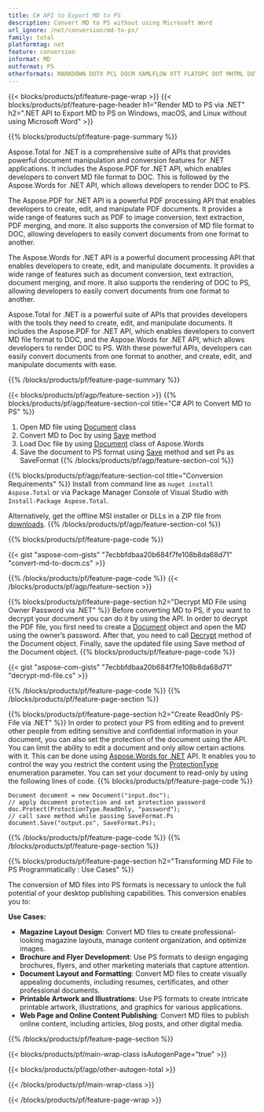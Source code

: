 ```yaml
---
title: C# API to Export MD to PS
description: Convert MD to PS without using Microsoft Word
url_ignore: /net/conversion/md-to-ps/
family: total
platformtag: net
feature: conversion
informat: MD
outformat: PS
otherformats: MARKDOWN DOTX PCL DOCM XAMLFLOW OTT FLATOPC DOT MHTML DOTM RTF WORDML
---
```

{{< blocks/products/pf/feature-page-wrap >}}
{{< blocks/products/pf/feature-page-header h1="Render MD to PS via .NET" h2=".NET API to Export MD to PS on Windows, macOS, and Linux without using Microsoft Word" >}}

{{% blocks/products/pf/feature-page-summary %}}


Aspose.Total for .NET is a comprehensive suite of APIs that provides powerful document manipulation and conversion features for .NET applications. It includes the Aspose.PDF for .NET API, which enables developers to convert MD file format to DOC. This is followed by the Aspose.Words for .NET API, which allows developers to render DOC to PS.

The Aspose.PDF for .NET API is a powerful PDF processing API that enables developers to create, edit, and manipulate PDF documents. It provides a wide range of features such as PDF to image conversion, text extraction, PDF merging, and more. It also supports the conversion of MD file format to DOC, allowing developers to easily convert documents from one format to another.

The Aspose.Words for .NET API is a powerful document processing API that enables developers to create, edit, and manipulate documents. It provides a wide range of features such as document conversion, text extraction, document merging, and more. It also supports the rendering of DOC to PS, allowing developers to easily convert documents from one format to another.

Aspose.Total for .NET is a powerful suite of APIs that provides developers with the tools they need to create, edit, and manipulate documents. It includes the Aspose.PDF for .NET API, which enables developers to convert MD file format to DOC, and the Aspose.Words for .NET API, which allows developers to render DOC to PS. With these powerful APIs, developers can easily convert documents from one format to another, and create, edit, and manipulate documents with ease.

{{% /blocks/products/pf/feature-page-summary  %}}

{{< blocks/products/pf/agp/feature-section >}}
{{% blocks/products/pf/agp/feature-section-col title="C# API to Convert MD to PS" %}}
1. Open MD file using [Document](https://reference.aspose.com/pdf/net/aspose.pdf/document) class
2. Convert MD to Doc by using [Save](https://reference.aspose.com/pdf/net/aspose.pdf.document/save/methods/5) method
3. Load Doc file by using [Document](https://reference.aspose.com/words/net/aspose.words/document) class of Aspose.Words 
4. Save the document to PS format using [Save](https://reference.aspose.com/words/net/aspose.words.document/save/methods/4) method and set Ps as SaveFormat
{{% /blocks/products/pf/agp/feature-section-col %}}

{{% blocks/products/pf/agp/feature-section-col title="Conversion Requirements" %}}
Install from command line as ```nuget install Aspose.Total``` or via Package Manager Console of Visual Studio with ```Install-Package Aspose.Total```.

Alternatively, get the offline MSI installer or DLLs in a ZIP file from [downloads](https://releases.aspose.com/total/net).
{{% /blocks/products/pf/agp/feature-section-col %}}

{{% blocks/products/pf/feature-page-code %}}
{{< gist "aspose-com-gists" "7ecbbfdbaa20b684f7fe108b8da68d71" "convert-md-to-docm.cs" >}}
{{% /blocks/products/pf/feature-page-code %}}
{{< /blocks/products/pf/agp/feature-section >}}

{{% blocks/products/pf/feature-page-section  h2="Decrypt MD File using Owner Password via .NET" %}}
Before converting MD to PS, if you want to decrypt your document you can do it by using the API. In order to decrypt the PDF file, you first need to create a [Document](https://reference.aspose.com/pdf/net/aspose.pdf/document) object and open the MD using the owner’s password. After that, you need to call [Decrypt](https://reference.aspose.com/pdf/net/aspose.pdf/document/methods/decrypt) method of the Document object. Finally, save the updated file using Save method of the Document object. 
{{% blocks/products/pf/feature-page-code %}}
{{< gist "aspose-com-gists" "7ecbbfdbaa20b684f7fe108b8da68d71" "decrypt-md-file.cs" >}}
{{% /blocks/products/pf/feature-page-code  %}}
{{% /blocks/products/pf/feature-page-section %}}

{{% blocks/products/pf/feature-page-section  h2="Create ReadOnly PS- File via .NET" %}}
In order to protect your PS from editing and to prevent other people from editing sensitive and confidential information in your document, you can also set the protection of the document using the API. You can limit the ability to edit a document and only allow certain actions with it. This can be done using [Aspose.Words for .NET](https://products.aspose.com/words/net/) API. It enables you to control the way you restrict the content using the [ProtectionType](https://reference.aspose.com/words/net/aspose.words/protectiontype) enumeration parameter. You can set your document to read-only by using the following lines of code. 
{{% blocks/products/pf/feature-page-code %}}
```cs// load Doc with an instance of Document
Document document = new Document("input.doc");
// apply document protection and set protection password
doc.Protect(ProtectionType.ReadOnly, "password");
// call save method while passing SaveFormat.Ps
document.Save("output.ps", SaveFormat.Ps);    
```
{{% /blocks/products/pf/feature-page-code  %}}
{{% /blocks/products/pf/feature-page-section %}}

{{% blocks/products/pf/feature-page-section  h2="Transforming MD File to PS Programmatically : Use Cases" %}}
The conversion of MD files into PS formats is necessary to unlock the full potential of your desktop publishing capabilities. This conversion enables you to:

**Use Cases:**

*   **Magazine Layout Design**: Convert MD files to create professional-looking magazine layouts, manage content organization, and optimize images.
*   **Brochure and Flyer Development**: Use PS formats to design engaging brochures, flyers, and other marketing materials that capture attention.
*   **Document Layout and Formatting**: Convert MD files to create visually appealing documents, including resumes, certificates, and other professional documents.
*   **Printable Artwork and Illustrations**: Use PS formats to create intricate printable artwork, illustrations, and graphics for various applications.
*   **Web Page and Online Content Publishing**: Convert MD files to publish online content, including articles, blog posts, and other digital media.
{{% /blocks/products/pf/feature-page-section %}}
{{< blocks/products/pf/main-wrap-class isAutogenPage="true" >}}

{{< blocks/products/pf/agp/other-autogen-total >}}

{{< /blocks/products/pf/main-wrap-class >}}

{{< /blocks/products/pf/feature-page-wrap >}}